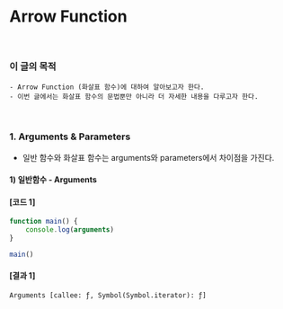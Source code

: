 # Arrow Function
<br/>

### 이 글의 목적
    - Arrow Function (화살표 함수)에 대하여 알아보고자 한다.
    - 이번 글에서는 화살표 함수의 문법뿐만 아니라 더 자세한 내용을 다루고자 한다.
<br/>

### 1. Arguments & Parameters
- 일반 함수와 화살표 함수는 arguments와 parameters에서 차이점을 가진다.
#### 1) 일반함수 - Arguments
#### [코드 1]
```javascript
function main() {
    console.log(arguments)
}

main()
```
#### [결과 1]
```plaintext
Arguments [callee: ƒ, Symbol(Symbol.iterator): ƒ]
```
